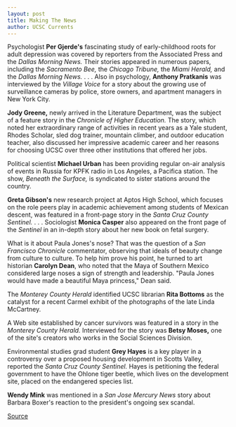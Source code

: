 ```yaml
---
layout: post
title: Making The News
author: UCSC Currents
---
```


Psychologist **Per Gjerde's** fascinating study of early-childhood roots for adult depression was covered by reporters from the Associated Press and the _Dallas Morning News._ Their stories appeared in numerous papers, including the _Sacramento Bee,_ the _Chicago Tribune,_ the _Miami Herald,_ and the _Dallas Morning News._ . . . Also in psychology, **Anthony Pratkanis** was interviewed by the _Village Voice_ for a story about the growing use of surveillance cameras by police, store owners, and apartment managers in New York City.

**Jody Greene,** newly arrived in the Literature Department, was the subject of a feature story in the _Chronicle of Higher Education._ The story, which noted her extraordinary range of activities in recent years as a Yale student, Rhodes Scholar, sled dog trainer, mountain climber, and outdoor education teacher, also discussed her impressive academic career and her reasons for choosing UCSC over three other institutions that offered her jobs.

Political scientist **Michael Urban** has been providing regular on-air analysis of events in Russia for KPFK radio in Los Angeles, a Pacifica station. The show, _Beneath the Surface,_ is syndicated to sister stations around the country.

**Greta Gibson's** new research project at Aptos High School, which focuses on the role peers play in academic achievement among students of Mexican descent, was featured in a front-page story in the _Santa Cruz County Sentinel._ . . . Sociologist **Monica Casper** also appeared on the front page of the _Sentinel_ in an in-depth story about her new book on fetal surgery.

What is it about Paula Jones's nose? That was the question of a _San Francisco Chronicle_ commentator, observing that ideals of beauty change from culture to culture. To help him prove his point, he turned to art historian **Carolyn Dean**, who noted that the Maya of Southern Mexico considered large noses a sign of strength and leadership. "Paula Jones would have made a beautiful Maya princess," Dean said.

The _Monterey County Herald_ identified UCSC librarian **Rita Bottoms** as the catalyst for a recent Carmel exhibit of the photographs of the late Linda McCartney.

A Web site established by cancer survivors was featured in a story in the _Monterey County Herald._ Interviewed for the story was **Betsy Moses,** one of the site's creators who works in the Social Sciences Division.

Environmental studies grad student **Grey Hayes** is a key player in a controversy over a proposed housing development in Scotts Valley, reported the _Santa Cruz County Sentinel._ Hayes is petitioning the federal government to have the Ohlone tiger beetle, which lives on the development site, placed on the endangered species list.

**Wendy Mink** was mentioned in a _San Jose Mercury News_ story about Barbara Boxer's reaction to the president's ongoing sex scandal.

[Source](http://www1.ucsc.edu/oncampus/currents/98-99/09-21/makenews.htm "Permalink to Make News: 09-21-98")

